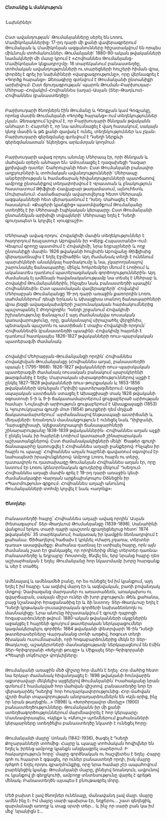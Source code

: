 **Ընտանիք և մանկություն**

\
_Նախնիներ:_

\
Ըստ ավանդության՝ Թումանյանները սերել են Լոռու Մամիկոնյաններից։ 17-րդ դարի մի քանի վավերագրերում Թումանյան և Մամիկոնյան ազգանունները հիշատակվում են որպես միևնույն տոհմանուններ։ Թումանյանի՝ 1880-90-ական թվականների նամակների մի մասը կրում է «Հովհաննես Թումանյանց-Մամիկոնյան» կնքադրոշմը։ 18 տարեկանում բանաստեղծը, տոհմական ավանդությունների ու տարեցների հուշերի հիման վրա, փորձել է գրել իր նախնիների «վարքագրությունը», որը վերնագրել է «Գործք հարանց»։ Ձեռագիրը գտնվում է Թումանյանի ընտանիքի արխիվում։ Ըստ ճյուղագրության՝ պարոն Թուման-Բարխուդար-Մեհրաբ-Հովակիմ-Հովհաննես (աղա)-Ասլան (Տեր-Թադևոս)-Հովհաննես (բանաստեղծը)։

\
Բարխուդարի ծնողներն էին Թումանը և Գեոքչան կամ Գոգչակը, որոնց մասին Թումանյանի «Գործք հարանց»-ում տեղեկություններ չկան։ Ձեռագրում նշվում է, որ Բարխուդարի ծննդյան թվականն անհայտ է։ Հայտնի է, որ նա ամուսնացել է վաղ հասակում, սակայն կնոջ մասին և թե քանի զավակ է ունել, տեղեկություններ ևս չկան։ Բարխուդարի գերեզմանը գտնվում է Դսեղի ներքևի գերեզմանատան՝ եկեղեցու արևմտյան կողմում։

\
Բարխուդարի ավագ որդու անունը Մեհրապ էր, որի ծննդյան և մահվան օրերն անհայտ են։ Ամուսնացել է ղազախեցի Ղազար քյոխվայի դստեր՝ Շահրուբանի հետ։ Ըստ Թումանյանի բանավոր աղբյուրների և տոհմական ավանդությունների՝ Մեհրապը անբերրիության և համաճարակ հիվանդությունների պատճառով ամբողջ ընտանիքով տեղափոխվում է Վրաստան և բնակություն հաստատում Թիֆլիսի Հավլաբար թաղամասում, այնուհետև Մուխրանում։ Համաճարակն ավարտվելուց հետո Մեհրապն ազգականների հետ վերադառնում է Դսեղ։ Մահացել է ծեր հասակում։ «Քաջերի կյանքից» պատմվածքում Թումանյանը ստեղծել է իր Մեհրապի էպիկական կերպարը։ Ըստ Թումանյանի ընտանեկան արխիվի տվյալների՝ Մեհրապը եղել է Դսեղի գյուղապետ և կոչվել է «յուզբաշի»։

\
Մեհրապի ավագ որդու՝ Հովակիմի մասին տեղեկություններ է հաղորդում Խաչատուր Աբովյանն իր «Վերք Հայաստանի»-ում։ Վեպում գրողը պատմում է Հովակիմի, նրա եղբայրների և ողջ ընտանիքի մասին։ 1826 թվականի հուլիսին Աբովյանը Թիֆլիսից վերադառնալիս է եղել Էջմիածին։ Այդ ժամանակ տեղի է ունենում պարսիկների անակնկալ հարձակումը և նա, չկարողանալով շարունակել ճանապարհը, մինչև հոկտեմբեր մնում է Լոռիում և ականատես դառնում պատերազմական գործողություններին։ Այդ ժամանակ էլ ամենայն հավանականությամբ նա տեսել է Մեհրաբ և Հովակիմ Թումանյաններին, ինչպես նաև բանաստեղծի պապին՝ Հովհաննեսին։ Ըստ պատմական վավերագրերի՝ Հովակիմ Մեհրաբյան Թումանյանցը 19-րդ դարի առաջին քառորդին Լոռու սահմաններում՝ դեպի Երևան և Ախալցխա տանող ճանապարհների վրա լեզգի ավազակախմբերի շարունակական հարձակումներից պաշտպանել է ժողովրդին։ Դսեղի շրջանում Հովակիմի իշխանությունը ճանաչում է այդ ժամանակվա ռուսական կառավարությունը, որը, ցանկանալով սիրաշահել վերջինիս, պետական պաշտոն ու աստիճան է տալիս Հովակիմի որդուն՝ Հովհաննեսին (բանաստեղծի պապին)։ Հովակիմը հայտնի է դառնում հատկապես 1826-1827 թվականների ռուս-պարսկական պատերազմի ժամանակ։

\
Հովակիմ Մեհրաբյան-Թումանյանցի որդին՝ Հովհաննես Հովակիմյան Թումանյանցը (Հովհաննես աղա), բանաստեղծի պապն է (1795-1868)։ 1826-1827 թվականների ռուս-պարսկական պատերազմի ժամանակ ռուսական բանակում պարսկերենի թարգմանիչ է եղել։ Մարտական սխրագործություններով աչքի է ընկել 1827-1828 թվականների ռուս-թուրքական և 1853-1856 թվականների Արևելյան (Ղրիմի) պատերազմներում։ Առաջին սպայական աստճանն ստացել է Ախալցխայի տակ 1828 թվականի օգոստոսի 5-ի և 9-ի ճակատամարտերում ցուցաբերած արիության համար։ Նույնպիսի արիություն ցուցաբերում է Ախալքալաքի (1853) և Կյուրուկդարա գյուղի մոտ (1854) թուրքերի դեմ մղված ճակատամարտերում՝ արժանանալով ենթասպայի աստիճանի և մեդալների։ Եռանդուն մասնակցություն է ունեցել նաև Դիլիջանի, Ղարաքիլիսայի, Ալեքսանդրապոլի ճանապարհների շինարարությանը 1838-1839 թվականներին։ Հովհաննես աղան աչքի է ընկել նաև իր հայերնի Լոռիում կատարած շինարարական աշխատանքներով։ Ըստ ժամանակակիցների մեկի՝ Ծաթեր գյուղի ճանապարհը կառուցվել է Հովհաննես աղայի ջանքերով։ Ինչպես իր հայրն ու պապը՝ Հովհաննես աղան հայրենի գավառում օգտվում էր նահապետի իրավունքներով։ Ամբողջ Լոռու հայրն ու տերը, դատավորն ու դատախազը Թումանյան Հովհաննես աղան էր, որը նստում էր Լոռու կենտրոնական գյուղերից մեկում՝ Դսեղում։ Հովհաննես աղայի մասին գրել է 19-րդ դարի առաջին կեսի ժամանակագիր Վարդան արքեպիսկոպոս Օձնեցին իր «Պատմություն» գրքում։ Հովհաննես աղայի անունով Թումանյանների տոհմը կոչվել է նաև «աղոնք»։

\
**Ծնողներ**

\
Բանաստեղծի հայրը՝ Հովհաննես աղայի ավագ որդին՝ Ասլան (հետագայում՝ Տեր-Թադևոս) Թումանյանցը (1839-1898), Սանահինի վանքում երկու տարի դպրի պաշտոն զբաղեցնելուց հետո՝ 1874 թվականին՝ 35 տարեկանում, հակառակ իր կամքին ձեռնադրվում է քահանա։ Ծիծաղելով հաճախ է կրկնել «Մարդ չդառա, տերտեր դառա» ասացվածքը։ Քահանա դառնալ էր ստիպել հայրը, որն այն ժամանակ շատ էր ցանկացել, որ որդիներից մեկը տերտեր դառնա։ Բանաստեղծը և եղբայրը՝ Ռոստոմը, ծնվել են, երբ նրանց հայրը դեռ աշխարհական է եղել։ Թումանյանը հոր նկատմամբ խորը հարգանք և սեր է տածել․

\
 Ամենալավ և ամենամեծ բանը, որ ես ունեցել եմ իմ կյանքում, այդ եղել է իմ հայրը։ Նա ազնիվ մարդ էր և ազնվական, բառի բովանդակ մտքով։ Չափազանց մարդասեր ու առատաձեռն, առակախոս ու զվարճաբան, սակայն միշտ ուներ մի խոր լրջություն։ Թեև քահանա, բայց նշանավոր հրացանաձիգ էր և ձի նստող։
Տեր-Թադևոսը եղել է Դսեղի կրթական-լուսավորական գործերի նախաձեռնողն ու մասնակիցը։ Նրա անունը հիշատակվում է գյուղի դպրոցի հոգաբարձուների թվում։ 1880-ական թվականների սկզբներին աջակցել է հայրենի գյուղում թատերական ներկայացումներ կազմակերպելու գործին։ 1884 թվականի փետրվարի 16-ին Դսեղի թատերասերները Վարդանանց տոնի առթիվ, հօգուտ տեղի ծխական ուսումնարանի, որի հոգաբարձուներից մեկն էր Տեր-Թադևոսը, աշակերտների մասնակցությամբ ներկայացնում են Էմին Տեր-Գրիգորյանի «Խեչոյի թուզը» և Միքայել Տեր-Գրիգորյանի «Պեպոյի տկճուրը» վոդևիլները։

\
Թումանյանի առաջին մեծ վիշտը հոր մահն է եղել։ Հոր մահից հետո նա երկար ժամանակ հիվանդացել է։ 1898 թվականի հունվարին աքսորավայր մեկնելիս այցելելով Թումանյանին՝ Իսահակյանը նրան գտնում է համակված հոր մահվան վիշտով․ բանաստեղծը նոր էր վերադարձել Դսեղից՝ հոր հուղարկավորությունից։ Հոր մահվան վշտի ծանր տպավորության անդրադարձումներն են «Այն օրից, ինչ որ նրան թաղեցին․․․» (1898) և «Խորհրդավոր մեռելը» (1900) բանաստեղծությունները։ Թումանյանն իր մի քանի ստեղծագործություններում մարմնավորել է հոր կերպարը։ Մասնավորապես, «Ալեք» և «Անուշ» պոեմներում քահանաների կերպարները ստեղծելիս բանաստեղծը նկատի է ունեցել հորը։

\
Թումանյանի մայրը՝ Սոնան (1842-1936), ծագել է Դսեղի Քոչարյանների տոհմից։ Հայրը և պապը տոհմական հովիվներ են եղել և իրենց ամբողջ կյանքն անցկացրել սարերում։ Ի հակադրություն հորը՝ մայրը գործնական ու հաշվետես է եղել։ Հայրը գոհ ու հպարտ է զգացել, որ ուներ բանաստեղծ որդի, իսկ մայրը դժգոհ է եղել որդու զբաղմունքից, որը նրա համար չէր ապահովում բարեկեցիկ կյանք։ Թումանյանի մայրը, լինելով եռանդուն, ավյունով ու կյանքով լի գեղջկուհի, ամբողջ տնտեսությունը վարել է գրեթե մենակ։ Բանաստեղծն այսպես է բնութագրել մորը․

\
 Մեծ բախտ է լավ ծնողներ ունենալը, մանավանդ լավ մայր․ մայրը ամեն ինչ է։ Իմ մայրը սարի պախրա էր, եղջերու․․․ շատ գեղեցիկ, զարմանալի առողջ և տաք սրտի տեր․․․ և ինչ որ սարի բան կա իմ մեջ՝ նրանիցն է․․․

